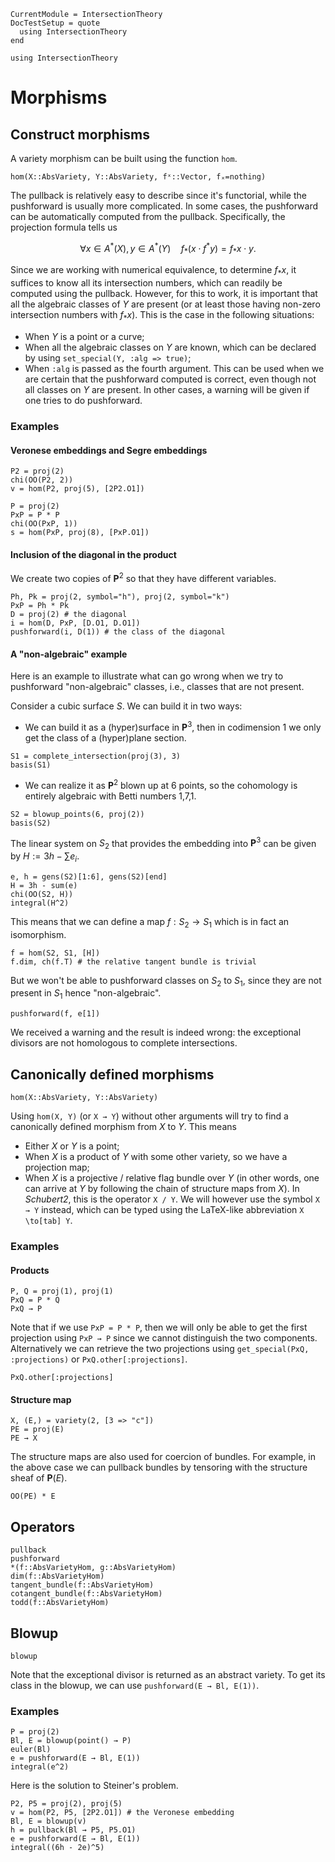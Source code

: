 ```@meta
CurrentModule = IntersectionTheory
DocTestSetup = quote
  using IntersectionTheory
end
```
```@setup repl
using IntersectionTheory
```
# Morphisms
## Construct morphisms
A variety morphism can be built using the function `hom`.
```@docs
hom(X::AbsVariety, Y::AbsVariety, fˣ::Vector, fₓ=nothing)
```
The pullback is relatively easy to describe since it's functorial, while the
pushforward is usually more complicated. In some cases, the pushforward can be
automatically computed from the pullback. Specifically, the projection formula
tells us
```math
\forall x\in A^*(X),y\in A^*(Y)\quad f_*(x\cdot f^*y) = f_*x\cdot y.
```
Since we are working with numerical equivalence, to determine $f_*x$, it
suffices to know all its intersection numbers, which can readily be computed
using the pullback. However, for this to work, it is important that all the
algebraic classes of $Y$ are present (or at least those having non-zero
intersection numbers with $f_*x$). This is the case in the following situations:
- When $Y$ is a point or a curve;
- When all the algebraic classes on $Y$ are known, which can be declared by using `set_special(Y, :alg => true)`;
- When `:alg` is passed as the fourth argument. This can be used when we are certain
  that the pushforward computed is correct, even though not all classes on $Y$
  are present.
In other cases, a warning will be given if one tries to do pushforward.
### Examples
#### Veronese embeddings and Segre embeddings
```@repl repl
P2 = proj(2)
chi(OO(P2, 2))
v = hom(P2, proj(5), [2P2.O1])
```
```@repl repl
P = proj(2)
PxP = P * P
chi(OO(PxP, 1))
s = hom(PxP, proj(8), [PxP.O1])
```
#### Inclusion of the diagonal in the product
We create two copies of $\mathbf P^2$ so that they have different variables.
```@repl repl
Ph, Pk = proj(2, symbol="h"), proj(2, symbol="k")
PxP = Ph * Pk
D = proj(2) # the diagonal
i = hom(D, PxP, [D.O1, D.O1])
pushforward(i, D(1)) # the class of the diagonal
```
#### A "non-algebraic" example
Here is an example to illustrate what can go wrong when we try to pushforward
"non-algebraic" classes, i.e., classes that are not present.

Consider a cubic surface $S$. We can build it in two ways:
- We can build it as a (hyper)surface in $\mathbf P^3$, then in codimension 1
  we only get the class of a (hyper)plane section.
```@repl repl
S1 = complete_intersection(proj(3), 3)
basis(S1)
```
- We can realize it as $\mathbf P^2$ blown up at 6 points, so the cohomology is
  entirely algebraic with Betti numbers 1,7,1.
```@repl repl
S2 = blowup_points(6, proj(2))
basis(S2)
```
The linear system on $S_2$ that provides the embedding into $\mathbf P^3$ can
be given by $H:=3h-\sum e_i$.
```@repl repl
e, h = gens(S2)[1:6], gens(S2)[end]
H = 3h - sum(e)
chi(OO(S2, H))
integral(H^2)
```
This means that we can define a map $f:S_2\to S_1$ which is in fact an
isomorphism.
```@repl repl
f = hom(S2, S1, [H])
f.dim, ch(f.T) # the relative tangent bundle is trivial
```
But we won't be able to pushforward classes on $S_2$ to $S_1$, since they are
not present in $S_1$ hence "non-algebraic".
```@repl repl
pushforward(f, e[1])
```
We received a warning and the result is indeed wrong: the exceptional divisors
are not homologous to complete intersections.

## Canonically defined morphisms
```@docs
hom(X::AbsVariety, Y::AbsVariety)
```
Using `hom(X, Y)` (or `X → Y`) without other arguments will try to find a
canonically defined morphism from $X$ to $Y$. This means
- Either $X$ or $Y$ is a point;
- When $X$ is a product of $Y$ with some other variety, so we have a projection
  map;
- When $X$ is a projective / relative flag bundle over $Y$ (in other words, one
  can arrive at $Y$ by following the chain of structure maps from $X$).
In *Schubert2*, this is the operator `X / Y`. We will however use the symbol `X
→ Y` instead, which can be typed using the LaTeX-like abbreviation `X \to[tab] Y`.

### Examples
#### Products
```@repl repl
P, Q = proj(1), proj(1)
PxQ = P * Q
PxQ → P
```
Note that if we use `PxP = P * P`, then we will only be able to get the first
projection using `PxP → P` since we cannot distinguish the two components.
Alternatively we can retrieve the two projections using `get_special(PxQ,
:projections)` or `PxQ.other[:projections]`.
```@repl repl
PxQ.other[:projections]
```

#### Structure map
```@repl repl
X, (E,) = variety(2, [3 => "c"])
PE = proj(E)
PE → X
```
The structure maps are also used for coercion of bundles. For example, in the
above case we can pullback bundles by tensoring with the structure sheaf of
$\mathbf P(E)$.
```@repl repl
OO(PE) * E
```

## Operators
```@docs
pullback
pushforward
*(f::AbsVarietyHom, g::AbsVarietyHom)
dim(f::AbsVarietyHom)
tangent_bundle(f::AbsVarietyHom)
cotangent_bundle(f::AbsVarietyHom)
todd(f::AbsVarietyHom)
```
## Blowup
```@docs
blowup
```
Note that the exceptional divisor is returned as an abstract variety. To get
its class in the blowup, we can use `pushforward(E → Bl, E(1))`.
### Examples
```@repl repl
P = proj(2)
Bl, E = blowup(point() → P)
euler(Bl)
e = pushforward(E → Bl, E(1))
integral(e^2)
```
Here is the solution to Steiner's problem.
```@repl repl
P2, P5 = proj(2), proj(5)
v = hom(P2, P5, [2P2.O1]) # the Veronese embedding
Bl, E = blowup(v)
h = pullback(Bl → P5, P5.O1)
e = pushforward(E → Bl, E(1))
integral((6h - 2e)^5)
```

